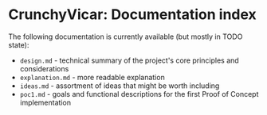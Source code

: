 # CrunchyVicar: Documentation index

The following documentation is currently available (but mostly in TODO state):

- `design.md` - technical summary of the project's core principles and considerations
- `explanation.md` - more readable explanation
- `ideas.md` - assortment of ideas that might be worth including
- `poc1.md` - goals and functional descriptions for the first Proof of Concept implementation
